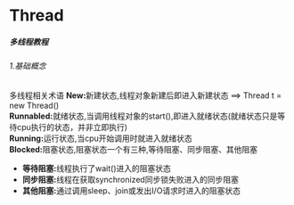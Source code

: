 # Thread
<h5>多线程教程</h5>
<h6>1.基础概念</h6>
<p>
	<h7>多线程相关术语</h7>
	<b>New:</b>新建状态,线程对象新建后即进入新建状态 ==> Thread t = new Thread()<br>
	<b>Runnabled:</b>就绪状态,当调用线程对象的start(),即进入就绪状态(就绪状态只是等待cpu执行的状态，并非立即执行)<br>
	<b>Running:</b>运行状态,当cpu开始调用时就进入就绪状态<br>
	<b>Blocked:</b>阻塞状态,阻塞状态一个有三种,等待阻塞、同步阻塞、其他阻塞
	<ul>
		<li>
			<strong>等待阻塞:</strong>线程执行了wait()进入的阻塞状态
		</li>
		<li>
			<strong>同步阻塞:</strong>线程在获取synchronized同步锁失败进入的同步阻塞
		</li>
		<li>
			<strong>其他阻塞:</strong>通过调用sleep、join或发出I/O请求时进入的阻塞状态
		</li>
	</ul>
</p>
